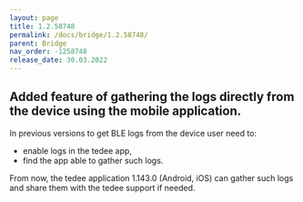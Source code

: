 ```yaml
---
layout: page
title: 1.2.58748
permalink: /docs/bridge/1.2.58748/
parent: Bridge
nav_order: -1258748
release_date: 30.03.2022
---
```


## Added feature of gathering the logs directly from the device using the mobile application.

In previous versions to get BLE logs from the device user need to:
- enable logs in the tedee app,
- find the app able to gather such logs.

From now, the tedee application 1.143.0 (Android, iOS) can gather such logs and share them with the tedee support if needed.
